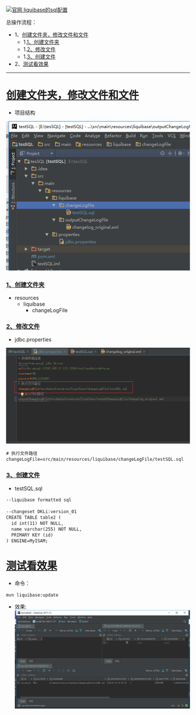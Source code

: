 [![](https://img.shields.io/badge/官网-liquibase的sql配置-red.svg "官网 liquibase的sql配置")](http://www.liquibase.org/documentation/sql_format.html)


总操作流程：
- 1、[创建文件夹，修改文件和文件](#liquibase-01)
    - 1.[1、创建文件夹](#liquibase-01-01)
    - 1.[2、修改文件](#liquibase-01-02)
    - 1.[3、创建文件](#liquibase-01-03)
- 2、[测试看效果](#liquibase-01)

***

# <a name="liquibase-01" href="#" >创建文件夹，修改文件和文件</a>
- 项目结构

![](image/2-1.png)

### <a name="liquibase-01-01" href="#" >1、创建文件夹</a>
- resources
    - liquibase
        - changeLogFile
### <a name="liquibase-01-02]" href="#" >2、修改文件</a>
- jdbc.properties

![](image/2-2.png)

```
# 执行文件路径
changeLogFile=src/main/resources/liquibase/changeLogFile/testSQL.sql
```
### <a name="liquibase-01-03" href="#" >3、创建文件</a>
- testSQL.sql
```
--liquibase formatted sql

--changeset DKLi:version_01
CREATE TABLE table2 (
  id int(11) NOT NULL,
  name varchar(255) NOT NULL,
  PRIMARY KEY (id)
) ENGINE=MyISAM;
```
# <a name="liquibase-02" href="#" >测试看效果</a>
- 命令：
```
mvn liquibase:update
```
- 效果:
![](image/2-3.png)
